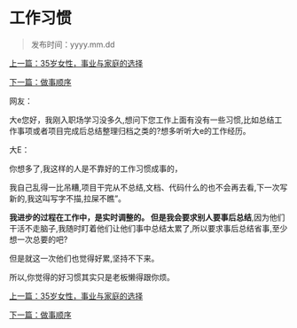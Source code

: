 # 工作习惯
>
>发布时间：yyyy.mm.dd

[上一篇：35岁女性，事业与家庭的选择](/work/article42)

[下一篇：做事顺序](/work/article44)

网友：

大e您好，我刚入职场学习没多久,想问下您工作上面有没有一些习惯,比如总结工作事项或者项目完成后总结整理归档之类的?想多听听大e的工作经历。 

大E：

 你想多了,我这样的人是不靠好的工作习惯成事的，

我自己乱得一比吊糟,项目干完从不总结,文档、代码什么的也不会再去看,下一次写新的,我这叫写字不描,拉屎不瞧”。

**我进步的过程在工作中，是实时调整的。 但是我会要求别人要事后总结**,因为他们干活不走脑子,我随时盯着他们让他们事中总结太累了,所以要求事后总结省事,至少想一次总要的吧?

但是就这一次他们也觉得好累,坚持不下来。 

所以,你觉得的好习惯其实只是老板懒得跟你烦。

[上一篇：35岁女性，事业与家庭的选择](/work/article42)

[下一篇：做事顺序](/work/article44)

















​     











